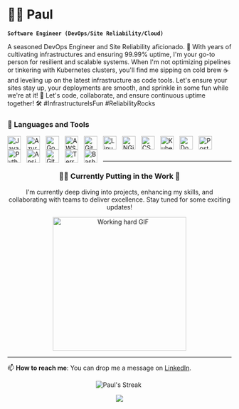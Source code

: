 # 🏄‍♂️ Paul

**`Software Engineer (DevOps/Site Reliability/Cloud)`**

A seasoned DevOps Engineer and Site Reliability aficionado. 🚀 With years of cultivating infrastructures and ensuring 99.99% uptime, I'm your go-to person for resilient and scalable systems. When I'm not optimizing pipelines or tinkering with Kubernetes clusters, you'll find me sipping on cold brew ☕ and leveling up on the latest infrastructure as code tools. Let's ensure your sites stay up, your deployments are smooth, and sprinkle in some fun while we're at it! 🎉 Let's code, collaborate, and ensure continuous uptime together! 🛠️ #InfrastructureIsFun #ReliabilityRocks


### 🧰 Languages and Tools

<img align="left" alt="Java" width="30px" style="padding-right:10px;" src="https://cdn.jsdelivr.net/gh/devicons/devicon/icons/java/java-original.svg"/>
<img align="left" alt="Azure" width="30px" style="padding-right:10px;" src="https://cdn.jsdelivr.net/gh/devicons/devicon/icons/azure/azure-original.svg" />
<img align="left" alt="Google Cloud" width="30px" style="padding-right:10px;" src="https://cdn.jsdelivr.net/gh/devicons/devicon/icons/googlecloud/googlecloud-original-wordmark.svg" />
<img align="left" alt="AWS" width="30px" style="padding-right:10px;" src="https://cdn.jsdelivr.net/gh/devicons/devicon/icons/amazonwebservices/amazonwebservices-original-wordmark.svg" />
<img align="left" alt="Git" width="30px" style="padding-right:10px;" src="https://cdn.jsdelivr.net/gh/devicons/devicon/icons/git/git-original.svg" />
<img align="left" alt="Linux" width="30px" style="padding-right:10px;" src="https://cdn.jsdelivr.net/gh/devicons/devicon/icons/linux/linux-original.svg" />
<img align="left" alt="NGiNX" width="30px" style="padding-right:10px;" src="https://cdn.jsdelivr.net/gh/devicons/devicon/icons/nginx/nginx-original.svg" />
<img align="left" alt="CSS" width="30px" style="padding-right:10px;" src="https://cdn.jsdelivr.net/gh/devicons/devicon/icons/css3/css3-plain.svg" />
<img align="left" alt="Kubernetes" width="30px" style="padding-right:10px;" src="https://cdn.jsdelivr.net/gh/devicons/devicon/icons/kubernetes/kubernetes-plain-wordmark.svg" />
<img align="left" alt="Docker" width="30px" style="padding-right:10px;" src="https://cdn.jsdelivr.net/gh/devicons/devicon/icons/docker/docker-original-wordmark.svg" />
<img align="left" alt="PostgreSQL" width="30px" style="padding-right:10px;" src="https://cdn.jsdelivr.net/gh/devicons/devicon/icons/postgresql/postgresql-original-wordmark.svg" />
<img align="left" alt="Python" width="30px" style="padding-right:10px;" src="https://cdn.jsdelivr.net/gh/devicons/devicon/icons/python/python-plain.svg" />
<img align="left" alt="Ansible" width="30px" style="padding-right:10px;" src="https://cdn.jsdelivr.net/gh/devicons/devicon/icons/ansible/ansible-original.svg" />
<img align="left" alt="GitHub" width="30px" style="padding-right:10px;" src="https://cdn.jsdelivr.net/gh/devicons/devicon/icons/github/github-original.svg" />
<img align="left" alt="Terraform" width="30px" style="padding-right:10px;" src="https://cdn.jsdelivr.net/gh/devicons/devicon/icons/terraform/terraform-original-wordmark.svg" />
<img align="left" alt="Bash" width="30px" style="padding-right:10px;" src="https://cdn.jsdelivr.net/gh/devicons/devicon/icons/bash/bash-original.svg" />
<br />

#

---

<h3 align="center">👨‍💻 Currently Putting in the Work 💪</h3>

<p align="center">
  I'm currently deep diving into projects, enhancing my skills, and collaborating with teams to deliver excellence. Stay tuned for some exciting updates!
</p>

<div align="center">
  <img src="https://media.giphy.com/media/L1R1tvI9svkIWwpVYr/giphy.gif" width="300" alt="Working hard GIF">
</div>

---



📫 **How to reach me**: You can drop me a message on [LinkedIn](https://linkedin.com/in/paul-oseleye/).
<p align="center">
  <img align="center" src="https://github-readme-streak-stats.herokuapp.com/?user=[Ayotundepaul]&theme=default" alt="Paul's Streak" />
  <img align="center" src[![GitHub Streak](https://streak-stats.demolab.com/?user=Ayotundepaul)](https://git.io/streak-stats) />
</p>
<p align="center">
<img align="center" src="https://github-readme-stats.vercel.app/api/top-langs/?username=Ayotundepaul&layout=compact" />
</p>
